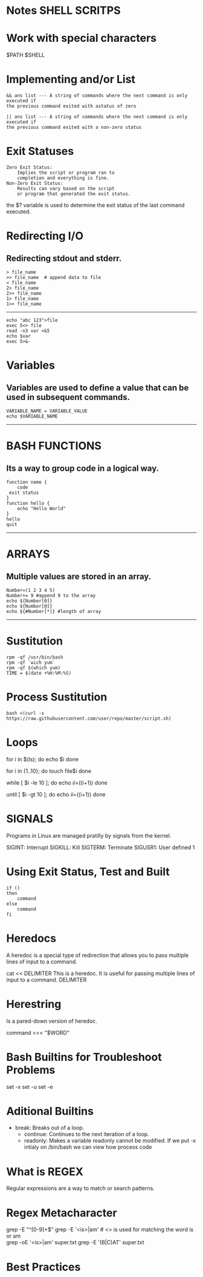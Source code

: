 # Notes SHELL SCRITPS

# Work with special characters 
  $PATH
  $SHELL

# Implementing and/or List 

    && ans list --- A string of commands where the next command is only executed if
    the previous command exited with astatus of zero

    || ans list --- A string of commands where the next command is only executed if
    the previous command exited with a non-zero status

# Exit Statuses 
    Zero Exit Status:
        Implies the script or program ran to
        completion and everything is fine.
    Non-Zero Exit Status:
        Results can vary based on the script
        or program that generated the exit status.
        
 the $? variable is used to determine the exit status of the last command executed.

 # Redirecting I/O
 Redirecting stdout and stderr. 
--------------------------------------------------------------------------------
    > file_name
    >> file_name  # append data to file
    < file_name
    2> file_name
    2>> file_name
    1> file_name
    1>> file_name
 --------------------------------------------------------------------------------
    echo "abc 123">file
    exec 5<> file
    read -n3 var <&5
    echo $var
    exec 5>&-

# Variables 
Variables are used to define a value that can be used in subsequent commands.
--------------------------------------------------------------------------------
    VARIABLE_NAME = VARIABLE_VALUE
    echo $VARIABLE_NAME
---------------------------------
# BASH FUNCTIONS 
Its a way to group code in a logical way.
--------------------------------------------------------------------------------
    function name {
        code
     exit status
    }
    function hello {
        echo "Hello World"
    }
    hello
    quit 
--------------------------------------------------------------------------------
# ARRAYS 
Multiple values are stored in an array.
--------------------------------------------------------------------------------
    Number=(1 2 3 4 5)
    Number+= 9 #append 9 to the array
    echo ${Number[0]}
    echo ${Number[@]}
    echo ${#Number[*]} #length of array
--------------------------------------------------------------------------------

# Sustitution 
    rpm -qf /usr/bin/bash
    rpm -qf `wich yum`
    rpm -qf $(which yum)
    TIME = $(date +%H:%M:%S)
# Process Sustitution
    bash <(curl -s https://raw.githubusercontent.com/user/repo/master/script.sh)

# Loops 
 for i in $(ls); do
    echo $i
 done

 for i in {1..10}; do
    touch  file$i
 done

 while [ $i -le 10 ]; do
    echo $i
    i=$((i+1))
 done

 until [ $i -gt 10 ]; do
    echo $i
    i=$((i+1))
 done

 # SIGNALS
 Programs in Linux are managed pratilly by signals from the kernel.

 SIGINT: Interrupt
 SIGKILL: Kill
 SIGTERM: Terminate
 SIGUSR1: User defined 1

# Using Exit Status, Test and Built 
    if ()
    then 
        command
    else 
        command
    fi 
    
 # Heredocs 
 A heredoc is a special type of redirection that allows you to pass multiple lines of input to a command.

 cat << DELIMITER
    This is a heredoc.
    It is useful for passing multiple lines of input to a command.
    DELIMITER

# Herestring 
 Is a pared-down version of heredoc.

 command <<< "$WORD"
 
 # Bash Builtins for Troubleshoot Problems 
 set -x
 set -u
 set -e
 # Aditional Builtins
  - break: Breaks out of a loop.
    - continue: Continues to the next iteration of a loop.
    - readonly: Makes a variable readonly cannot be modified.
If we put -x intialy on /bin/bash we can view how process code

# What is REGEX 
Regular expressions are a way to match or search patterns.
# Regex Metacharacter
 grep -E "^[0-9]+$"
 grep -E '\<is\>|am' # <> is used for matching the word is or am  
 grep -oE '\<is\>|am' super.txt 
 grep -E '(B|C)AT' super.txt

# Best Practices 
